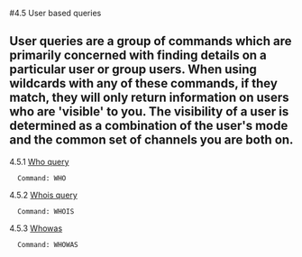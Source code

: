 #4.5 User based queries

User queries are a group of commands which are primarily concerned
with finding details on a particular user or group users.  When using
wildcards with any of these commands, if they match, they will only
return information on users who are 'visible' to you.  The visibility
of a user is determined as a combination of the user's mode and the
common set of channels you are both on.
---
4.5.1 [Who query](WHO.hpp)

      Command: WHO
4.5.2 [Whois query](WHOIS.hpp)

      Command: WHOIS
4.5.3 [Whowas](WHOWAS.hpp)

      Command: WHOWAS
